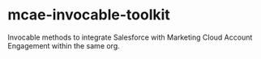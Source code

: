 # mcae-invocable-toolkit
Invocable methods to integrate Salesforce with Marketing Cloud Account Engagement within the same org.
